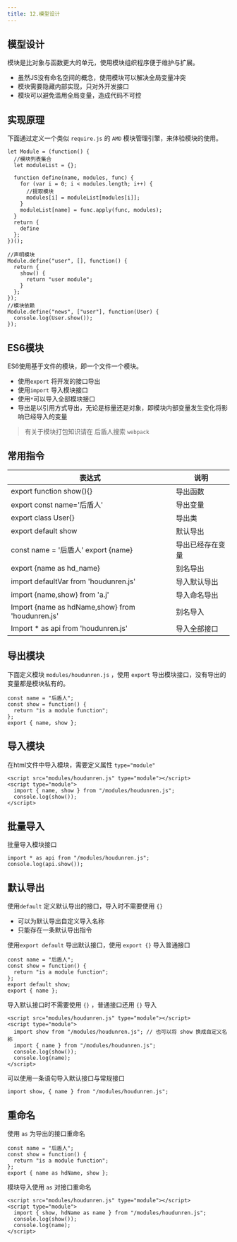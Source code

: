 ```yaml
---
title: 12.模型设计
---
```


## 模型设计

模块是比对象与函数更大的单元，使用模块组织程序便于维护与扩展。

- 虽然JS没有命名空间的概念，使用模块可以解决全局变量冲突
- 模块需要隐藏内部实现，只对外开发接口
- 模块可以避免滥用全局变量，造成代码不可控

## 实现原理

下面通过定义一个类似 `require.js` 的 `AMD` 模块管理引擎，来体验模块的使用。

```text
let Module = (function() {
  //模块列表集合
  let moduleList = {};

  function define(name, modules, func) {
    for (var i = 0; i < modules.length; i++) {
      //提取模块
      modules[i] = moduleList[modules[i]];
    }
    moduleList[name] = func.apply(func, modules);
  }
  return {
    define
  };
})();

//声明模块
Module.define("user", [], function() {
  return {
    show() {
      return "user module";
    }
  };
});
//模块依赖
Module.define("news", ["user"], function(User) {
  console.log(User.show());
});
```

## ES6模块

ES6使用基于文件的模块，即一个文件一个模块。

- 使用`export` 将开发的接口导出
- 使用`import` 导入模块接口
- 使用`*`可以导入全部模块接口
- 导出是以引用方式导出，无论是标量还是对象，即模块内部变量发生变化将影响已经导入的变量

> 有关于模块打包知识请在 后盾人搜索 `webpack`

## 常用指令

| 表达式                                           | 说明             |
| ------------------------------------------------ | ---------------- |
| export function show(){}                         | 导出函数         |
| export const name='后盾人'                       | 导出变量         |
| export class User{}                              | 导出类           |
| export default show                              | 默认导出         |
| const name = '后盾人' export {name}              | 导出已经存在变量 |
| export {name as hd_name}                         | 别名导出         |
| import defaultVar from 'houdunren.js'            | 导入默认导出     |
| import {name,show} from 'a.j'                    | 导入命名导出     |
| Import {name as hdName,show} from 'houdunren.js' | 别名导入         |
| Import * as api from 'houdunren.js'              | 导入全部接口     |

## 导出模块

下面定义模块 `modules/houdunren.js` ，使用 `export` 导出模块接口，没有导出的变量都是模块私有的。

```text
const name = "后盾人";
const show = function() {
  return "is a module function";
};
export { name, show };
```

## 导入模块

在html文件中导入模块，需要定义属性 `type="module"`

```text
<script src="modules/houdunren.js" type="module"></script>
<script type="module">
  import { name, show } from "/modules/houdunren.js";
  console.log(show());
</script>
```

## 批量导入

批量导入模块接口

```text
import * as api from "/modules/houdunren.js";
console.log(api.show());
```

## 默认导出

使用`default` 定义默认导出的接口，导入时不需要使用 `{}`

- 可以为默认导出自定义导入名称
- 只能存在一条默认导出指令

使用`export default` 导出默认接口，使用 `export {}` 导入普通接口

```text
const name = "后盾人";
const show = function() {
  return "is a module function";
};
export default show;
export { name };
```

导入默认接口时不需要使用 `{}` ，普通接口还用 `{}` 导入

```text
<script src="modules/houdunren.js" type="module"></script>
<script type="module">
  import show from "/modules/houdunren.js"; // 也可以将 show 换成自定义名称
  import { name } from "/modules/houdunren.js";
  console.log(show());
  console.log(name);
</script>
```

可以使用一条语句导入默认接口与常规接口

```text
import show, { name } from "/modules/houdunren.js";
```

## 重命名

使用 `as` 为导出的接口重命名

```text
const name = "后盾人";
const show = function() {
  return "is a module function";
};
export { name as hdName, show };
```

模块导入使用 `as` 对接口重命名

```text
<script src="modules/houdunren.js" type="module"></script>
<script type="module">
  import { show, hdName as name } from "/modules/houdunren.js";
  console.log(show());
  console.log(name);
</script>
```